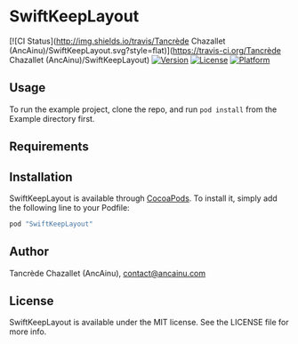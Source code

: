 # SwiftKeepLayout

[![CI Status](http://img.shields.io/travis/Tancrède Chazallet (AncAinu)/SwiftKeepLayout.svg?style=flat)](https://travis-ci.org/Tancrède Chazallet (AncAinu)/SwiftKeepLayout)
[![Version](https://img.shields.io/cocoapods/v/SwiftKeepLayout.svg?style=flat)](http://cocoapods.org/pods/SwiftKeepLayout)
[![License](https://img.shields.io/cocoapods/l/SwiftKeepLayout.svg?style=flat)](http://cocoapods.org/pods/SwiftKeepLayout)
[![Platform](https://img.shields.io/cocoapods/p/SwiftKeepLayout.svg?style=flat)](http://cocoapods.org/pods/SwiftKeepLayout)

## Usage

To run the example project, clone the repo, and run `pod install` from the Example directory first.

## Requirements

## Installation

SwiftKeepLayout is available through [CocoaPods](http://cocoapods.org). To install
it, simply add the following line to your Podfile:

```ruby
pod "SwiftKeepLayout"
```

## Author

Tancrède Chazallet (AncAinu), contact@ancainu.com

## License

SwiftKeepLayout is available under the MIT license. See the LICENSE file for more info.
